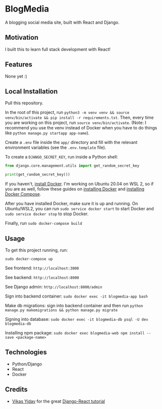 # BlogMedia

A blogging social media site, built with React and Django.

## Motivation

I built this to learn full stack development with React!

## Features

None yet :)

## Local Installation

Pull this repository.

In the root of this project, run `python3 -m venv venv && source venv/bin/activate && pip install -r requirements.txt`. Then, every time you are working on this project, run `source venv/bin/activate`. (Note: I recommend you use the venv instead of Docker when you have to do things like `python manage.py startapp app-name`).

Create a `.env` file inside the `app/` directory and fill with the relevant environment variables (see the `.env.template` file).

To create a `DJANGO_SECRET_KEY`, run inside a Python shell:

```python
from django.core.management.utils import get_random_secret_key

print(get_random_secret_key())
```

If you haven't, [install Docker](https://docs.docker.com/get-docker/). I'm working on Ubuntu 20.04 on WSL 2, so if you are as well, follow these guides on [installing Docker](https://docs.docker.com/engine/install/ubuntu/) and [installing Docker Compose](https://docs.docker.com/compose/install/).

After you have installed Docker, make sure it is up and running. On Ubuntu/WSL2, you can run `sudo service docker start` to start Docker and `sudo service docker stop` to stop Docker.

Finally, run `sudo docker-compose build`

## Usage

To get this project running, run:

`sudo docker-compose up`

See frontend: `http://localhost:3000`

See backend: `http://localhost:8000`

See Django admin: `http://localhost:8000/admin`

Sign into backend container: `sudo docker exec -it blogmedia-app bash`

Make db migrations: sign into backend container and then run `python manage.py makemigrations && python manage.py migrate`

Signing into database: `sudo docker exec -it blogmedia-db psql -U dev blogmedia-db`

Installing npm package: `sudo docker exec blogmedia-web npm install --save <package-name>`

## Technologies

- Python/Django
- React
- Docker

## Credits

- [Vikas Yidav](http://v1k45.com/) for the great [Django-React tutorial](http://v1k45.com/blog/modern-django-part-1-setting-up-django-and-react/)
